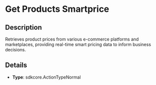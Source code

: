 
# Get Products Smartprice

## Description

Retrieves product prices from various e-commerce platforms and marketplaces, providing real-time smart pricing data to inform business decisions.

## Details

- **Type**: sdkcore.ActionTypeNormal
